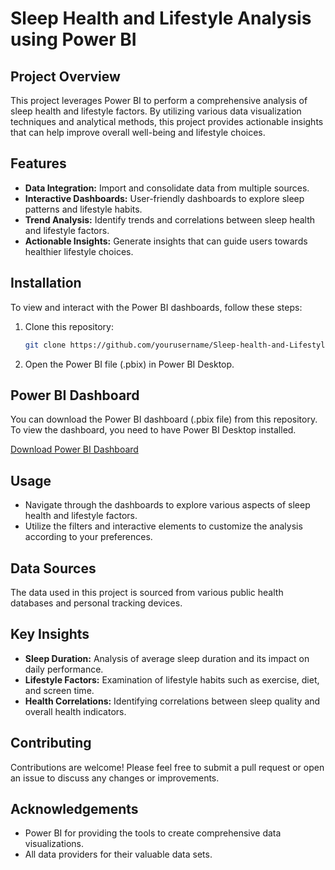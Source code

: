 # Sleep Health and Lifestyle Analysis using Power BI

## Project Overview

This project leverages Power BI to perform a comprehensive analysis of sleep health and lifestyle factors. By utilizing various data visualization techniques and analytical methods, this project provides actionable insights that can help improve overall well-being and lifestyle choices.

## Features

- **Data Integration:** Import and consolidate data from multiple sources.
- **Interactive Dashboards:** User-friendly dashboards to explore sleep patterns and lifestyle habits.
- **Trend Analysis:** Identify trends and correlations between sleep health and lifestyle factors.
- **Actionable Insights:** Generate insights that can guide users towards healthier lifestyle choices.

## Installation

To view and interact with the Power BI dashboards, follow these steps:

1. Clone this repository:
    ```bash
    git clone https://github.com/yourusername/Sleep-health-and-Lifestyle-analysis-using-Power-BI.git
    ```
2. Open the Power BI file (.pbix) in Power BI Desktop.

## Power BI Dashboard

You can download the Power BI dashboard (.pbix file) from this repository. To view the dashboard, you need to have Power BI Desktop installed.

[Download Power BI Dashboard](./your-file-name.pbix)

## Usage

- Navigate through the dashboards to explore various aspects of sleep health and lifestyle factors.
- Utilize the filters and interactive elements to customize the analysis according to your preferences.

## Data Sources

The data used in this project is sourced from various public health databases and personal tracking devices.

## Key Insights

- **Sleep Duration:** Analysis of average sleep duration and its impact on daily performance.
- **Lifestyle Factors:** Examination of lifestyle habits such as exercise, diet, and screen time.
- **Health Correlations:** Identifying correlations between sleep quality and overall health indicators.

## Contributing

Contributions are welcome! Please feel free to submit a pull request or open an issue to discuss any changes or improvements.

## Acknowledgements

- Power BI for providing the tools to create comprehensive data visualizations.
- All data providers for their valuable data sets.
